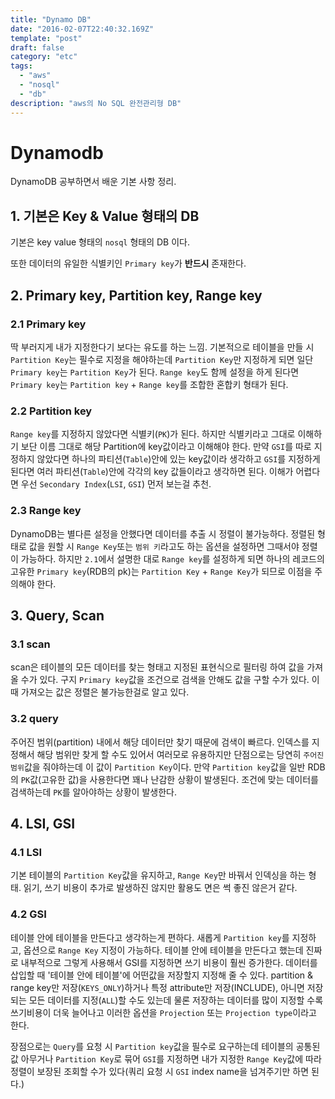 ```yaml
---
title: "Dynamo DB"
date: "2016-02-07T22:40:32.169Z"
template: "post"
draft: false
category: "etc"
tags:
  - "aws"
  - "nosql"
  - "db"
description: "aws의 No SQL 완전관리형 DB"
---
```


# Dynamodb

DynamoDB 공부하면서 배운 기본 사항 정리.

## 1. 기본은 Key & Value 형태의 DB
기본은 key value 형태의 `nosql` 형태의 DB 이다.

또한 데이터의 유일한 식별키인 `Primary key`가 **반드시** 존재한다.

## 2. Primary key, Partition key, Range key
### 2.1 Primary key
딱 부러지게 내가 지정한다기 보다는 유도를 하는 느낌. 기본적으로 테이블을 만들 시 `Partition Key`는 필수로 지정을 해야하는데 `Partition Key`만 지정하게 되면 일단 `Primary key`는 `Partition Key`가 된다. `Range key`도 함께 설정을 하게 된다면 `Primary key`는 `Partition key` + `Range key`를 조합한 혼합키 형태가 된다.

### 2.2 Partition key
`Range key`를 지정하지 않았다면 식별키(`PK`)가 된다. 하지만 식별키라고 그대로 이해하기 보단 이름 그대로 해당 Partition에 key값이라고 이해해야 한다. 만약 `GSI`를 따로 지정하지 않았다면 하나의 파티션(`Table`)안에 있는 key값이라 생각하고 `GSI`를 지정하게 된다면 여러 파티션(`Table`)안에 각각의  key 값들이라고 생각하면 된다. 이해가 어렵다면 우선 `Secondary Index`(`LSI`, `GSI`) 먼저 보는걸 추천.

### 2.3 Range key
DynamoDB는 별다른 설정을 안했다면 데이터를 추출 시 정렬이 불가능하다. 정렬된 형태로 값을 원할 시 `Range Key`또는 `범위 키`라고도 하는 옵션을 설정하면 그때서야 정렬이 가능하다. 하지만 `2.1`에서 설명한 대로 `Range key`를 설정하게 되면 하나의 레코드의 고유한 `Primary key`(RDB의 pk)는 `Partition Key` + `Range Key`가 되므로 이점을 주의해야 한다.

## 3. Query, Scan
### 3.1 scan
scan은 테이블의 모든 데이터를 찾는 형태고 지정된 표현식으로 필터링 하여 값을 가져올 수가 있다. 구지 `Primary key`값을 조건으로 검색을 안해도 값을 구할 수가 있다. 이때 가져오는 값은 정렬은 불가능한걸로 알고 있다.

### 3.2 query
주어진 범위(partition) 내에서 해당 데이터만 찾기 때문에 검색이 빠르다. 인덱스를 지정해서 해당 범위만 찾게 할 수도 있어서 여러모로 유용하지만 단점으로는 당연히 `주어진 범위`값을 줘야하는데 이 값이 `Partition Key`이다. 만약 `Partition key`값을 일반 RDB의 `PK`값(고유한 값)을 사용한다면 꽤나 난감한 상황이 발생된다. 조건에 맞는 데이터를 검색하는데 `PK`를 알아야하는 상황이 발생한다.

## 4. LSI, GSI
### 4.1 LSI
기본 테이블의 `Partition Key`값을 유지하고, `Range Key`만 바꿔서 인덱싱을 하는 형태. 읽기, 쓰기 비용이 추가로 발생하진 않지만 활용도 면은 썩 좋진 않은거 같다.

### 4.2 GSI
테이블 안에 테이블을 만든다고 생각하는게 편하다. 새롭게 `Partition key`를 지정하고, 옵션으로 `Range Key` 지정이 가능하다. 테이블 안에 테이블을 만든다고 했는데 진짜로 내부적으로 그렇게 사용해서 GSI를 지정하면 쓰기 비용이 훨씬 증가한다. 데이터를 삽입할 때 '테이블 안에 테이블'에 어떤값을 저장할지 지정해 줄 수 있다. partition & range key만 저장(`KEYS_ONLY`)하거나 특정 attribute만 저장(INCLUDE), 아니면 저장되는 모든 데이터를 지정(`ALL`)할 수도 있는데 물론 저장하는 데이터를 많이 지정할 수록 쓰기비용이 더욱 늘어나고 이러한 옵션을 `Projection` 또는 `Projection type`이라고 한다.

장점으로는 `Query`를 요청 시 `Partition key`값을 필수로 요구하는데 테이블의 공통된 값 아무거나 `Partition Key`로 묶어 `GSI`를 지정하면 내가 지정한 `Range Key`값에 따라 정렬이 보장된 조회할 수가 있다(쿼리 요청 시 `GSI` index name을 넘겨주기만 하면 된다.)